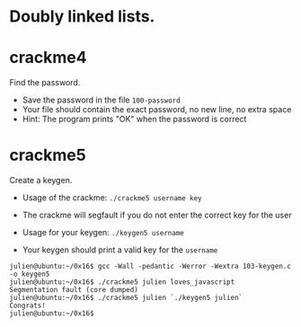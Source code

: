 # Doubly linked lists.
>
>

# crackme4

Find the password.

- Save the password in the file `100-password`
- Your file should contain the exact password, no new line, no extra space
- Hint: The program prints "OK" when the password is correct

# crackme5

Create a keygen.

- Usage of the crackme: `./crackme5 username key`
- The crackme will segfault if you do not enter the correct key for the user

- Usage for your keygen: `./keygen5 username`
- Your keygen should print a valid key for the `username`

```
julien@ubuntu:~/0x16$ gcc -Wall -pedantic -Werror -Wextra 103-keygen.c -o keygen5
julien@ubuntu:~/0x16$ ./crackme5 julien loves_javascript
Segmentation fault (core dumped)
julien@ubuntu:~/0x16$ ./crackme5 julien `./keygen5 julien`
Congrats!
julien@ubuntu:~/0x16$ 
```
